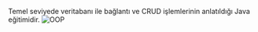 Temel seviyede veritabanı ile bağlantı ve CRUD işlemlerinin anlatıldığı Java eğitimidir.
![OOP](https://github.com/yildirim-murat/JavaTutorial/assets/150040119/8bb3d91b-40b1-4649-883a-fe44b3116b5d)
